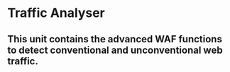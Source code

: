 # Traffic Analyser
## This unit contains the advanced WAF functions to detect conventional and unconventional web traffic.